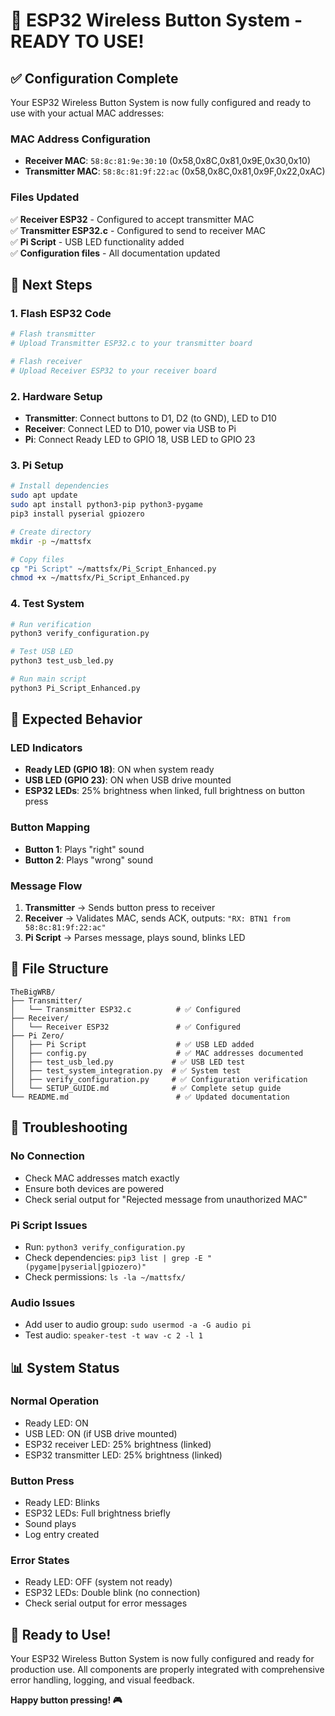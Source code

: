 # 🎉 ESP32 Wireless Button System - READY TO USE!

## ✅ Configuration Complete

Your ESP32 Wireless Button System is now fully configured and ready to use with your actual MAC addresses:

### MAC Address Configuration
- **Receiver MAC**: `58:8c:81:9e:30:10` (0x58,0x8C,0x81,0x9E,0x30,0x10)
- **Transmitter MAC**: `58:8c:81:9f:22:ac` (0x58,0x8C,0x81,0x9F,0x22,0xAC)

### Files Updated
✅ **Receiver ESP32** - Configured to accept transmitter MAC  
✅ **Transmitter ESP32.c** - Configured to send to receiver MAC  
✅ **Pi Script** - USB LED functionality added  
✅ **Configuration files** - All documentation updated  

## 🚀 Next Steps

### 1. Flash ESP32 Code
```bash
# Flash transmitter
# Upload Transmitter ESP32.c to your transmitter board

# Flash receiver  
# Upload Receiver ESP32 to your receiver board
```

### 2. Hardware Setup
- **Transmitter**: Connect buttons to D1, D2 (to GND), LED to D10
- **Receiver**: Connect LED to D10, power via USB to Pi
- **Pi**: Connect Ready LED to GPIO 18, USB LED to GPIO 23

### 3. Pi Setup
```bash
# Install dependencies
sudo apt update
sudo apt install python3-pip python3-pygame
pip3 install pyserial gpiozero

# Create directory
mkdir -p ~/mattsfx

# Copy files
cp "Pi Script" ~/mattsfx/Pi_Script_Enhanced.py
chmod +x ~/mattsfx/Pi_Script_Enhanced.py
```

### 4. Test System
```bash
# Run verification
python3 verify_configuration.py

# Test USB LED
python3 test_usb_led.py

# Run main script
python3 Pi_Script_Enhanced.py
```

## 🎯 Expected Behavior

### LED Indicators
- **Ready LED (GPIO 18)**: ON when system ready
- **USB LED (GPIO 23)**: ON when USB drive mounted
- **ESP32 LEDs**: 25% brightness when linked, full brightness on button press

### Button Mapping
- **Button 1**: Plays "right" sound
- **Button 2**: Plays "wrong" sound

### Message Flow
1. **Transmitter** → Sends button press to receiver
2. **Receiver** → Validates MAC, sends ACK, outputs: `"RX: BTN1 from 58:8c:81:9f:22:ac"`
3. **Pi Script** → Parses message, plays sound, blinks LED

## 📁 File Structure
```
TheBigWRB/
├── Transmitter/
│   └── Transmitter ESP32.c          # ✅ Configured
├── Receiver/
│   └── Receiver ESP32               # ✅ Configured
├── Pi Zero/
│   ├── Pi Script                    # ✅ USB LED added
│   ├── config.py                    # ✅ MAC addresses documented
│   ├── test_usb_led.py             # ✅ USB LED test
│   ├── test_system_integration.py  # ✅ System test
│   ├── verify_configuration.py     # ✅ Configuration verification
│   └── SETUP_GUIDE.md              # ✅ Complete setup guide
└── README.md                        # ✅ Updated documentation
```

## 🔧 Troubleshooting

### No Connection
- Check MAC addresses match exactly
- Ensure both devices are powered
- Check serial output for "Rejected message from unauthorized MAC"

### Pi Script Issues
- Run: `python3 verify_configuration.py`
- Check dependencies: `pip3 list | grep -E "(pygame|pyserial|gpiozero)"`
- Check permissions: `ls -la ~/mattsfx/`

### Audio Issues
- Add user to audio group: `sudo usermod -a -G audio pi`
- Test audio: `speaker-test -t wav -c 2 -l 1`

## 📊 System Status

### Normal Operation
- Ready LED: ON
- USB LED: ON (if USB drive mounted)
- ESP32 receiver LED: 25% brightness (linked)
- ESP32 transmitter LED: 25% brightness (linked)

### Button Press
- Ready LED: Blinks
- ESP32 LEDs: Full brightness briefly
- Sound plays
- Log entry created

### Error States
- Ready LED: OFF (system not ready)
- ESP32 LEDs: Double blink (no connection)
- Check serial output for error messages

## 🎉 Ready to Use!

Your ESP32 Wireless Button System is now fully configured and ready for production use. All components are properly integrated with comprehensive error handling, logging, and visual feedback.

**Happy button pressing! 🎮**
